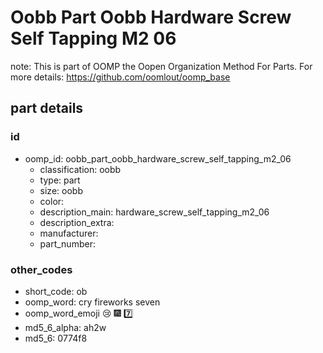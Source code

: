 # Oobb Part Oobb Hardware Screw Self Tapping M2 06  

note: This is part of OOMP the Oopen Organization Method For Parts. For more details: https://github.com/oomlout/oomp_base

##  part details





### id
* oomp_id: oobb_part_oobb_hardware_screw_self_tapping_m2_06
  * classification: oobb
  * type: part
  * size: oobb
  * color: 
  * description_main: hardware_screw_self_tapping_m2_06
  * description_extra: 
  * manufacturer: 
  * part_number: 

### other_codes
* short_code: ob
* oomp_word: cry fireworks seven
* oomp_word_emoji :cry: :fireworks: :seven:
* md5_6_alpha: ah2w
* md5_6: 0774f8